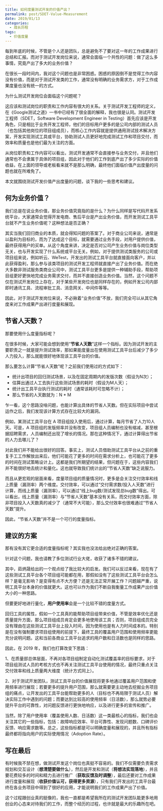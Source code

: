 ```yaml
---
title: 如何度量测试开发的价值产出？
permalink: post/SDET-Value-Measurement
date: 2019/01/13
categories:
  - 成长历程
tags:
  - 价值度量
---
```


每到年底的时候，不管是个人还是团队，总是避免不了要对这一年的工作成果进行总结和汇报。而对于测试开发岗位来说，通常会面临一个共性的问题：做了这么多事情，究竟产出了多大的业务价值？

在很长一段时间内，我对这个问题也是非常困惑。困惑的原因倒不是觉得工作内容没有价值，而是对于测试开发类的工作，通常没有明确的业务需求方，对于工作成果度量也没有统一的方式。

为什么测试开发岗位会面临这个问题呢？

这应该和测试岗位的职责和工作内容有很大的关系。关于测试开发工程师的定义，在《Google测试之道》一书中已经有了很全面的解释，我也很是认同。测试开发工程师（SDET，Software Development Engineer in Testing）首先应该是开发角色，只是相比于业务开发工程师，他们的目标用户更多的是公司内部的测试人员（也包括其他岗位的项目组成员），而核心工作内容就是提供通用测试技术解决方案，开发实现测试工具或平台，协助测试人员更好地完成测试工作和项目交付，而效率和质量也是他们最为关注的方面。

从岗位职责和工作内容可以看出，测试开发通常不会直接参与业务交付，并且他们通常也不会隶属于具体的项目组，因此对于他们的工作到底产出了多少实际的价值收益，在上面的领导或老板看来就不是那么明确，最终他们面临价值产出度量的问题也就在所难免了。

本文就围绕测试开发价值产出度量的问题，谈下我的一些思考和建议。

## 何为业务价值？

我们总是在说业务价值，那业务价值究竟指的是什么？为什么同样是写代码开发系统平台，大家通常会觉得开发电商、售后平台是产出业务价值，而开发测试工具平台就不产生业务价值呢？这种想法是否正确？

其实当我们回归商业的本质，就会得知问题的答案了。对于商业公司来说，通常是以盈利为目标的，而为了达成这个目标，就需要通过业务手段，对用户提供价值，最终获得用户的买单。从这个角度来讲，决定是否对公司产生业务价值与岗位类型无关，也与开发实现了什么系统或平台无关。例如，对于提供测试类服务的公司或项目组来说，例如听云、WeTest，开发出的测试工具平台就直接面向客户，并以此获得盈利，那么参与该类项目的测试开发工程师就直接产出了业务价值。而在绝大多数非测试服务类商业公司中，测试工具平台更多是提供一种辅助手段，帮助项目组更好更快地完成业务需求交付，而并不直接创造业务价值。当然，这个问题不仅在测试开发岗位上存在，对于某些开发岗位也是同样存在的，例如开发公司内部即时通讯工具、流程审批工具、消息网关、中间件等等。

因此，对于测试开发岗位来说，不必揪着“业务价值”不放，我们完全可以从其它角度来对工作成果产出进行度量和展现。

## 节省人天数？

那要使用什么度量指标呢？

在很多时候，大家可能会想到使用“**节省人天数**”这样一个指标。因为测试开发的主要职责之一就是提升测试效率，那如果能度量出在使用测试工具平台后减少了多少人力投入，那么就能很好地体现该工具平台的价值。

那么要怎么计算“节省人天数”呢？之前我们使用过的方式如下：

- 统计出项目的回归测试场景，以及在固定周期内的发版次数（假设为N次）；
- 估算出通过人工去执行这些测试场景的耗时（假设为M人天）；
- 统计出工具平台执行测试的耗时（通常该耗时可忽略不计）；
- 那么节省的人天数就为：N * M

乍一看，这个思路没啥问题，也能计算出具体的节省人天数。但在实际项目中尝试运作之后，我们发现该计算方式存在比较大的漏洞。

例如，某测试工具平台在 A 项目组投入使用后，通过计算，每月节省了人力10人天。可是，A 项目组的发版频率并没有改变，项目组人员编制也没有缩减，甚至根据招聘需求，人员编制还出现了增长的情况。那在这种情况下，通过计算得出节省的人力去哪儿了？

对此我们并不能给出很好的回答。事实上，测试人员借助测试工具平台从之前的重复手工工作解放出来后，他们可能花了更多的时间在需求分析上，也可能花了更多的时间在测试策略设计上。这都是我们所期望的结果，但问题在于，这些内容我们并不能很好地去统计和量化。这也就导致我们统计出的“节省人天数”缺乏说服力。

而且从更宏观的层面来看，度量项目组的质量情况时，更多是会关注交付效率和线上质量（漏测率）两个维度。交付效率，可以通过“交付需求数/投入人天数”进行计算，而线上质量（漏测率），可以通过“线上bug数/测试发现总bug数”得出。可以看出，线上质量（漏测率）与“节省人天数”基本没有关系，而交付效率方面，除非项目投入人天数真的减少了（通常不大可能），那么交付效率也很难通过“节省人天数”提升。

因此，“节省人天数”并不是一个可行的度量指标。

## 建议的方案

那有没有其它更合适的度量指标呢？其实我也没法给出绝对正确的答案。

针对这个问题，我也请教了多位测试行业大佬，收获了诸多不错的建议。

其中，茹炳晟给出的一个观点给了我比较大的启发。我们可以反过来看，现在有了这些测试工具平台各个项目组可能都在用，那假如没有了这些测试工具平台会怎么样？是毫无影响？是变得有点不大方便？还是无法正常开展工作？问题越严重，说明工具平台本身的价值就更大。这也可以作为我们不断自我衡量工作成果产出价值大小的一种思路。

但要更好地进行量化，**用户使用率**会是一个比较不错的度量方式。

回归工具的属性，假如一个工具真的能帮助项目组带来价值，不管是效率优化还是质量提升方面，那么项目组成员肯定会更多地使用该工具；否则，项目组成员完全没有理由在这些测试工具平台上投入时间，因为使用也是有人力时间成本的。特别是在没有强制要求项目组使用的前提下，最终工具的覆盖用户范围和使用频率更能充分说明问题。这和当前各商业工具平台追求的用户数和日活数也是同样的思路。

因此，在 2019 年，我们也打算改变下思路：

1、在质量部总体层面，不再对各项目组制定自动化测试覆盖率的目标要求，对于项目组测试人员的考核方式也不再关注测试工具平台使用的情况，最终只重点关注交付效率和线上质量两大维度（统计方式同上）。

2、对于测试开发团队，测试工具平台的价值展现将更多地通过覆盖用户范围和使用频率进行展现；若要更多的提升用户范围，那么就需要更主动地去挖掘业务项目组的痛点，让开发出的工具平台能帮助更多的人（目标也不再局限于测试人员）解决实际工作中遇到的问题；而要达到比较高的使用频率（日活数），那么就势必要提升平台的可靠性，对问题反馈进行更快地响应，以及进行更多的宣传和推广。

当然，除了用户使用率（覆盖使用人数、日活数）这一类最核心的指标，我们也会关注其它的一些指标，包括：故障响应效率、平台可靠性、发现问题数、口碑评价反馈、响应需求数等。总之，这些指标都是可以明确度量和展现的，并且所有指标最终都将指向用户的实际使用情况（Adoption Rate）。

## 写在最后

有时候我不禁在想，做测试开发这个岗位也真挺不容易的。我们不仅需要负责需求规划和交互设计（**想清楚要做什么**），然后是开发和测试（**将想法实现落地**），并且要花费较多的时间和精力去进行推广（**获取反馈及时调整**），最后还要对工作成果进行度量和展现（**收获价值认可，获得更多资源**），只有我们开发出的工具平台最终在各业务项目中得到了很好的应用，才能说明我们的工作成果产出了价值。

这个过程跟创业真的挺像的，我也一直都是希望我所在的测试开发团队能更多地用创业的心态来对待我们的工作，而整个经历的过程，也许就是最大的乐趣所在吧。
